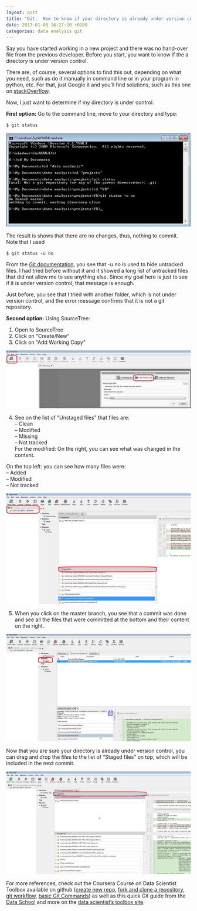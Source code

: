 ```yaml
---
layout: post
title: "Git:  How to know if your directory is already under version control?"
date: 2017-01-06 16:27:20 +0200
categories: data analysis git
---
```


Say you have started working in a new project and there was no hand-over file from the previous developer. Before you start, you want to know if the a directory is under version control.

There are, of course, several options to find this out, depending on what you need, such as do it manually in command line or in your program in python, etc. For that, just Google it and you’ll find solutions, such as this one on <a href="http://stackoverflow.com/questions/2044574/determine-if-directory-is-under-git-control" onclick="javascript:pageTracker._trackPageview('/outbound/article/stackoverflow.com');" target="_blank">stackOverflow</a>.

Now, I just want to determine if my directory is under control.

<strong>First option:</strong> Go to the command line, move to your directory and type:

```
$ git status
```

<img src="/images/posts/git-status.png" class="git-status" alt="Git Status">

The result is shows that there are no changes, thus, nothing to commit.<br/>
Note that I used

```
$ git status -u no
```

From the <a href="https://git-scm.com/docs/git-status" onclick="javascript:pageTracker._trackPageview('/outbound/article/git-scm.com');" target="_blank">Git documentation</a>, you see that -u no is used to hide untracked files. I had tried before without it and it showed a long list of untracked files that did not allow me to see anything else. Since my goal here is just to see if it is under version control, that message is enough.

Just before, you see that I tried with another folder, which is not under version control, and the error message confirms that it is not a git repository.

<strong>Second option:</strong> Using SourceTree:

1) Open to SourceTree<br/>
2) Click on “Create/New”<br/>
3) Click on “Add Working Copy”

<img src="/images/posts/source-tree.png" class="source-tree" alt="Source Tree">

4) See on the list of “Unstaged files” that files are:<br/>
– Clean<br/>
– Modified<br/>
– Missing<br/>
– Not tracked<br/>
For the modified: On the right, you can see what was changed in the content.

On the top left: you can see how many files were:<br/>
– Added<br/>
– Modified<br/>
– Not tracked<br/>

<img src="/images/posts/source-tree-files.png" class="source-tree-files" alt="Source Tree Files">

5) When you click on the master branch, you see that a commit was done and see all the files that were committed at the bottom and their content on the right.

<img src="/images/posts/source-tree-branches.png" class="source-tree-branches" alt="Source Tree Branches">

Now that you are sure your directory is already under version control, you can drag and drop the files to the list of “Staged files” on top, which will be included in the next commit.

<img src="/images/posts/source-tree-staged-files.png" class="source-tree-staged-files" alt="Source Tree Staged Files">

For more references, check out the Coursera Course on Data Scientist Toolbox available on github (<a href="https://github.com/bcaffo/courses/blob/master/01_DataScientistToolbox/02_06_01_createNewRepo/index.md" onclick="javascript:pageTracker._trackPageview('/outbound/article/github.com');" target="_blank">create new repo</a>, <a href="https://github.com/bcaffo/courses/blob/master/01_DataScientistToolbox/02_06_02_forkRepo/index.md" onclick="javascript:pageTracker._trackPageview('/outbound/article/github.com');" target="_blank">fork and clone a repository</a>, <a href="https://github.com/bcaffo/courses/blob/master/01_DataScientistToolbox/02_07_02_gitWorkflow/index.md" onclick="javascript:pageTracker._trackPageview('/outbound/article/github.com');" target="_blank">git workflow</a>, <a href="https://github.com/bcaffo/courses/blob/master/01_DataScientistToolbox/02_07_01_basicGitCommands/index.md" onclick="javascript:pageTracker._trackPageview('/outbound/article/github.com');" target="_blank">basic Git Commands</a>) as well as this quick Git guide from the <a href="http://www.dataschool.io/git-quick-reference-for-beginners/" onclick="javascript:pageTracker._trackPageview('/outbound/article/www.dataschool.io');" target="_blank">Data School</a> and more on the <a href="http://datasciencespecialization.github.io/toolbox/" onclick="javascript:pageTracker._trackPageview('/outbound/article/datasciencespecialization.github.io');" target="_blank">data scientist’s toolbox site</a>.

